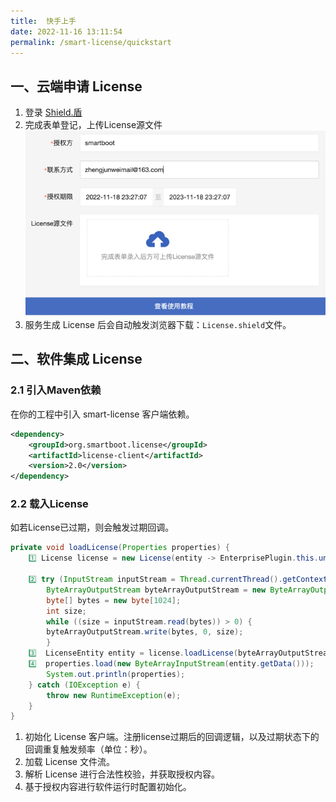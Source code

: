 ```yaml
---
title:  快手上手
date: 2022-11-16 13:11:54
permalink: /smart-license/quickstart
---
```


## 一、云端申请 License
1. 登录 [Shield.盾](http://156.251.172.17:8081/)
2. 完成表单登记，上传License源文件
    ![](./img/img.png)
3. 服务生成 License 后会自动触发浏览器下载：`License.shield`文件。

## 二、软件集成 License
### 2.1 引入Maven依赖
在你的工程中引入 smart-license 客户端依赖。
```xml
<dependency>
    <groupId>org.smartboot.license</groupId>
    <artifactId>license-client</artifactId>
    <version>2.0</version>
</dependency>
```

### 2.2 载入License
如若License已过期，则会触发过期回调。

```java
private void loadLicense(Properties properties) {
    1️⃣ License license = new License(entity -> EnterprisePlugin.this.uninstall(),10);

    2️⃣ try (InputStream inputStream = Thread.currentThread().getContextClassLoader().getResourceAsStream("License.shield")) {
        ByteArrayOutputStream byteArrayOutputStream = new ByteArrayOutputStream();
        byte[] bytes = new byte[1024];
        int size;
        while ((size = inputStream.read(bytes)) > 0) {
        byteArrayOutputStream.write(bytes, 0, size);
        }
    3️⃣  LicenseEntity entity = license.loadLicense(byteArrayOutputStream.toByteArray());
    4️⃣  properties.load(new ByteArrayInputStream(entity.getData()));
        System.out.println(properties);
    } catch (IOException e) {
        throw new RuntimeException(e);
    }
}
```
1. 初始化 License 客户端。注册license过期后的回调逻辑，以及过期状态下的回调重复触发频率（单位：秒）。
2. 加载 License 文件流。
3. 解析 License 进行合法性校验，并获取授权内容。
4. 基于授权内容进行软件运行时配置初始化。
